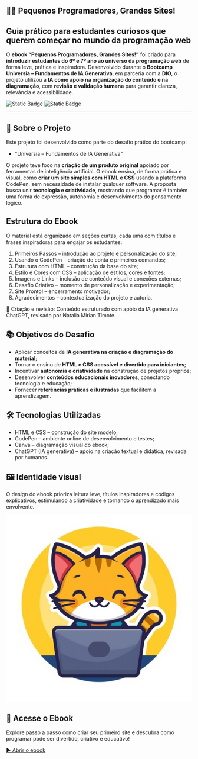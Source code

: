## 👩‍💻 Pequenos Programadores, Grandes Sites!
## Guia prático para estudantes curiosos que querem começar no mundo da programação web

O **ebook “Pequenos Programadores, Grandes Sites!”** foi criado para **introduzir estudantes do 6º e 7º ano ao universo da programação web** de forma leve, prática e inspiradora. Desenvolvido durante o **Bootcamp Universia – Fundamentos de IA Generativa**, em parceria com a **DIO**, o projeto utilizou a **IA como apoio na organização do conteúdo e na diagramação**, com **revisão e validação humana** para garantir clareza, relevância e acessibilidade.

![Static Badge](https://img.shields.io/badge/Conclu%C3%ADdo-label?style=for-the-badge&label=Status) ![Static Badge](https://img.shields.io/badge/Curso-DIO-%23e60000?style=for-the-badge)

<hr>

## 🚀 Sobre o Projeto

Este projeto foi desenvolvido como parte do desafio prático do bootcamp:

* "Universia – Fundamentos de IA Generativa"

O projeto teve foco na **criação de um produto original** apoiado por ferramentas de inteligência artificial. O ebook ensina, de forma prática e visual, como **criar um site simples com HTML e CSS** usando a plataforma CodePen, sem necessidade de instalar qualquer software. A proposta busca unir **tecnologia e criatividade**, mostrando que programar é também uma forma de expressão, autonomia e desenvolvimento do pensamento lógico.

## Estrutura do Ebook

O material está organizado em seções curtas, cada uma com títulos e frases inspiradoras para engajar os estudantes:

1. Primeiros Passos – introdução ao projeto e personalização do site;
2. Usando o CodePen – criação de conta e primeiros comandos;
3. Estrutura com HTML – construção da base do site;
4. Estilo e Cores com CSS – aplicação de estilos, cores e fontes;
5. Imagens e Links – inclusão de conteúdo visual e conexões externas;
6. Desafio Criativo – momento de personalização e experimentação;
7. Site Pronto! – encerramento motivador;
8. Agradecimentos – contextualização do projeto e autoria.

🧠 Criação e revisão: Conteúdo estruturado com apoio da IA generativa ChatGPT, revisado por Natalia Mirian Timote.

## 📚 Objetivos do Desafio

* Aplicar conceitos de **IA generativa na criação e diagramação do material**;
* Tornar o ensino de **HTML e CSS acessível e divertido para iniciantes**;
* Incentivar **autonomia e criatividade** na construção de projetos próprios;
* Desenvolver **conteúdos educacionais inovadores**, conectando tecnologia e educação;
* Fornecer **referências práticas e ilustradas** que facilitem a aprendizagem.

## 🛠️ Tecnologias Utilizadas
* HTML e CSS – construção do site modelo;
* CodePen – ambiente online de desenvolvimento e testes;
* Canva – diagramação visual do ebook;
* ChatGPT (IA generativa) – apoio na criação textual e didática, revisada por humanos.

## 🖼️ Identidade visual

O design do ebook prioriza leitura leve, títulos inspiradores e códigos explicativos, estimulando a criatividade e tornando o aprendizado mais envolvente.

<img src="./image/pequenos programadores, grande sites!.png" alt="Imagem de capa do ebook" width="600"/>

## 📘 Acesse o Ebook

Explore passo a passo como criar seu primeiro site e descubra como programar pode ser divertido, criativo e educativo!

[▶️ Abrir o ebook](./ebook/Pequenos%20programadores,%20grandes%20sites!.pdf)
